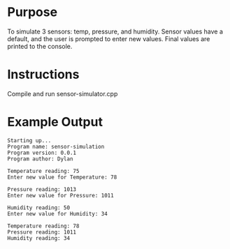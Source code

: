 # Purpose
To simulate 3 sensors: temp, pressure, and humidity. Sensor values have a default, and the user is prompted to enter new values.
Final values are printed to the console.
# Instructions
Compile and run sensor-simulator.cpp
# Example Output
```
Starting up...
Program name: sensor-simulation
Program version: 0.0.1
Program author: Dylan

Temperature reading: 75	
Enter new value for Temperature: 78

Pressure reading: 1013	
Enter new value for Pressure: 1011

Humidity reading: 50	
Enter new value for Humidity: 34

Temperature reading: 78	
Pressure reading: 1011	
Humidity reading: 34	
```